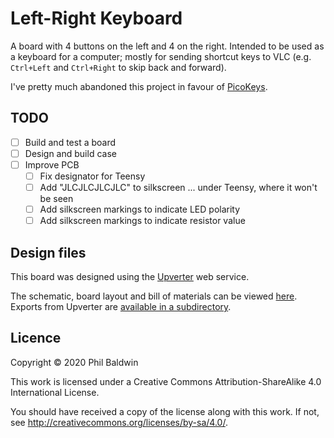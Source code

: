 # Left-Right Keyboard

A board with 4 buttons on the left and 4 on the right. Intended to be used as a keyboard for a computer; mostly for sending shortcut keys to VLC (e.g. `Ctrl+Left` and `Ctrl+Right` to skip back and forward).

I've pretty much abandoned this project in favour of [PicoKeys](https://github.com/PhilboBaggins/pico-keys).

## TODO

* [ ] Build and test a board
* [ ] Design and build case
* [ ] Improve PCB
    * [ ] Fix designator for Teensy
    * [ ] Add "JLCJLCJLCJLC" to silkscreen ... under Teensy, where it won't be seen
    * [ ] Add silkscreen markings to indicate LED polarity
    * [ ] Add silkscreen markings to indicate resistor value

## Design files

This board was designed using the [Upverter](https://upverter.com) web service.

The schematic, board layout and bill of materials can be viewed [here](https://upverter.com/design/trebuchetindustries/2e30330a4f69523d/). Exports from Upverter are [available in a subdirectory](./Upverter%20exports).

## Licence

Copyright © 2020 Phil Baldwin

This work is licensed under a Creative Commons Attribution-ShareAlike 4.0 International License.

You should have received a copy of the license along with this work. If not, see <http://creativecommons.org/licenses/by-sa/4.0/>.
